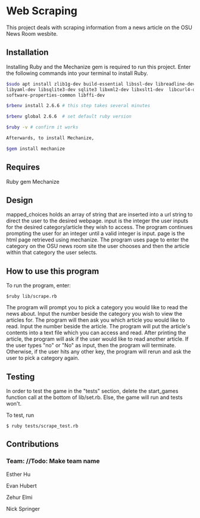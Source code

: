 # Web Scraping
This project deals with scraping information from a news article on the OSU News Room wesbite.
## Installation

Installing Ruby and the Mechanize gem is required to run this project. Enter the following commands into your terminal to install Ruby.

```bash
$sudo apt install zlib1g-dev build-essential libssl-dev libreadline-dev
libyaml-dev libsqlite3-dev sqlite3 libxml2-dev libxslt1-dev  libcurl4-openssl-dev
software-properties-common libffi-dev

$rbenv install 2.6.6 # this step takes several minutes

$rbenv global 2.6.6  # set default ruby version

$ruby -v # confirm it works

Afterwards, to install Mechanize,

$gem install mechanize
```
## Requires
Ruby gem Mechanize

## Design
mapped_choices holds an array of string that are inserted into a url string to direct the user to the desired webpage. input is the integer the user inputs for the desired category/article they wish to access. The program continues prompting the user for an integer until a valid integer is input. page is the html page retrieved using mechanize. The program uses page to enter the category on the OSU news room site the user chooses and then the article within that category the user selects.
  
## How to use this program

To run the program, enter:

```
$ruby lib/scrape.rb
```

The program will prompt you to pick a category you would like to read the news about. Input the number beside the category you wish to view the articles for.
The program will then ask you which article you would like to read. Input the number beside the article. The program will put the article's contents into a text file which you can access and read. After printing the article, the program will ask if the user would like to read another article. If the user types "no" or "No" as input, then the program will terminate. Otherwise, if the user hits any other key, the program will rerun and ask the user to pick a category again.


## Testing

In order to test the game in the "tests" section, delete the start_games function call at the bottom of lib/set.rb. Else, the game will run and tests won't.

To test, run

```
$ ruby tests/scrape_test.rb
```

## Contributions

### Team: //Todo: Make team name

Esther Hu

Evan Hubert

Zehur Elmi

Nick Springer
